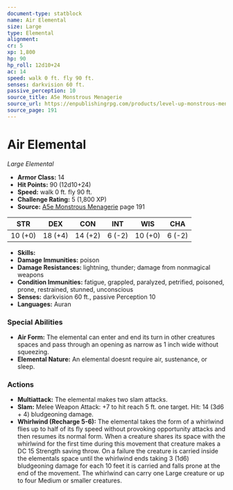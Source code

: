 ```yaml
---
document-type: statblock
name: Air Elemental
size: Large
type: Elemental
alignment: 
cr: 5
xp: 1,800
hp: 90
hp_roll: 12d10+24
ac: 14
speed: walk 0 ft. fly 90 ft.
senses: darkvision 60 ft. 
passive_perception: 10
source_title: A5e Monstrous Menagerie
source_url: https://enpublishingrpg.com/products/level-up-monstrous-menagerie-a5e
source_page: 191
---
```


# Air Elemental

*Large* *Elemental*

- **Armor Class:** 14
- **Hit Points:** 90 (12d10+24)
- **Speed:** walk 0 ft. fly 90 ft.
- **Challenge Rating:** 5 (1,800 XP)
- **Source:** [A5e Monstrous Menagerie](https://enpublishingrpg.com/products/level-up-monstrous-menagerie-a5e) page 191

| STR | DEX | CON | INT | WIS | CHA |
| --- | --- | --- | --- | --- | --- |
| 10 (+0) | 18 (+4) | 14 (+2) | 6 (-2) | 10 (+0) | 6 (-2) |

- **Skills:** 
- **Damage Immunities:** poison
- **Damage Resistances:** lightning, thunder; damage from nonmagical weapons
- **Condition Immunities:** fatigue, grappled, paralyzed, petrified, poisoned, prone, restrained, stunned, unconscious
- **Senses:** darkvision 60 ft., passive Perception 10
- **Languages:** Auran

### Special Abilities

- **Air Form:** The elemental can enter and end its turn in other creatures spaces and pass through an opening as narrow as 1 inch wide without squeezing.
- **Elemental Nature:** An elemental doesnt require air, sustenance, or sleep.

### Actions

- **Multiattack:** The elemental makes two slam attacks.
- **Slam:** Melee Weapon Attack: +7 to hit  reach 5 ft.  one target. Hit: 14 (3d6 + 4) bludgeoning damage.
- **Whirlwind (Recharge 5-6):** The elemental takes the form of a whirlwind  flies up to half of its fly speed without provoking opportunity attacks  and then resumes its normal form. When a creature shares its space with the whirlwind for the first time during this movement  that creature makes a DC 15 Strength saving throw. On a failure  the creature is carried inside the elementals space until the whirlwind ends  taking 3 (1d6) bludgeoning damage for each 10 feet it is carried  and falls prone at the end of the movement. The whirlwind can carry one Large creature or up to four Medium or smaller creatures.
